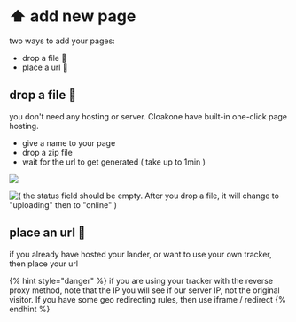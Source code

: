 # ⬆️ add new page

two ways to add your pages:

* drop a file 📁
* place a url 🔗

## drop a file 📁

you don't need any hosting or server. Cloakone have built-in one-click page hosting.

* give a name to your page
* drop a zip file 
* wait for the url to get generated \( take up to 1min \) 

![](../../.gitbook/assets/cleanshot-2020-08-31-at-10.02.55-2x.png)

![\( the status field should be empty. After you drop a file, it will change to &quot;uploading&quot; then to &quot;online&quot; \)](../../.gitbook/assets/cleanshot-2020-10-15-at-08.49.02-2x.png)

## place an url 🔗

if you already have hosted your lander, or want to use your own tracker, then place your url

{% hint style="danger" %}
if you are using your tracker with the reverse proxy method, note that the IP you will see if our server IP, not the original visitor. If you have some geo redirecting rules, then use iframe / redirect
{% endhint %}

